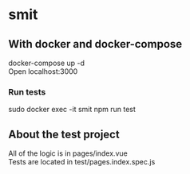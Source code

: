# smit

## With docker and docker-compose
docker-compose up -d  
Open localhost:3000

### Run tests
sudo docker exec -it smit npm run test


## About the test project
All of the logic is in pages/index.vue  
Tests are located in test/pages.index.spec.js
